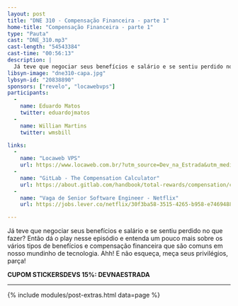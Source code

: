 ```yaml
---
layout: post
title: "DNE 310 - Compensação Financeira - parte 1"
home-title: "Compensação Financeira - parte 1"
type: "Pauta"
cast: "DNE_310.mp3"
cast-length: "54543384"
cast-time: "00:56:13"
description: |
  Já teve que negociar seus benefícios e salário e se sentiu perdido no que fazer? Então dá o play nesse episódio e entenda um pouco mais sobre os vários tipos de benefícios e compensação financeira que são comuns em nosso mundinho de tecnologia. Ahh! E não esqueça, meça seus privilégios, parça!
libsyn-image: "dne310-capa.jpg"
lybsyn-id: "20838890"
sponsors: ["revelo", "locawebvps"]
participants:
  -
    name: Eduardo Matos
    twitter: eduardojmatos
  -
    name: Willian Martins
    twitter: wmsbill

links:
  -
    name: "Locaweb VPS"
    url: https://www.locaweb.com.br/?utm_source=Dev_na_Estrada&utm_medium=Spotify&utm_campaign=Locaweb_varejo&utm_content=https://www.devnaestrada.com.b
  -
    name: "GitLab - The Compensation Calculator"
    url: https://about.gitlab.com/handbook/total-rewards/compensation/compensation-calculator/
  -
    name: "Vaga de Senior Software Engineer - Netflix"
    url: https://jobs.lever.co/netflix/30f3ba58-3515-4265-b958-e74694882829?lever-via=0A6Bloek_4

---
```


Já teve que negociar seus benefícios e salário e se sentiu perdido no que fazer? Então dá o play nesse episódio e entenda um pouco mais sobre os vários tipos de benefícios e compensação financeira que são comuns em nosso mundinho de tecnologia. Ahh! E não esqueça, meça seus privilégios, parça!

<strong>CUPOM STICKERSDEVS 15%: DEVNAESTRADA</strong>

---

{% include modules/post-extras.html data=page %}
